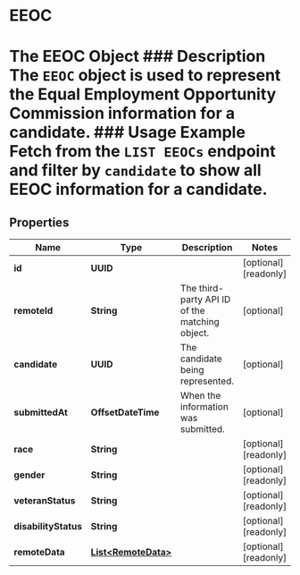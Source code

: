 

# EEOC

# The EEOC Object ### Description The `EEOC` object is used to represent the Equal Employment Opportunity Commission information for a candidate.  ### Usage Example Fetch from the `LIST EEOCs` endpoint and filter by `candidate` to show all EEOC information for a candidate.

## Properties

Name | Type | Description | Notes
------------ | ------------- | ------------- | -------------
**id** | **UUID** |  |  [optional] [readonly]
**remoteId** | **String** | The third-party API ID of the matching object. |  [optional]
**candidate** | **UUID** | The candidate being represented. |  [optional]
**submittedAt** | **OffsetDateTime** | When the information was submitted. |  [optional]
**race** | **String** |  |  [optional] [readonly]
**gender** | **String** |  |  [optional] [readonly]
**veteranStatus** | **String** |  |  [optional] [readonly]
**disabilityStatus** | **String** |  |  [optional] [readonly]
**remoteData** | [**List&lt;RemoteData&gt;**](RemoteData.md) |  |  [optional] [readonly]




